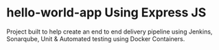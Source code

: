 # hello-world-app Using Express JS

Project built to help create an end to end delivery pipeline using Jenkins, Sonarqube, Unit & Automated testing using Docker Containers.
